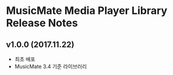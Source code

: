 # MusicMate Media Player Library Release Notes

## v1.0.0 (2017.11.22)
* 최초 배포
* MusicMate 3.4 기준 라이브러리
